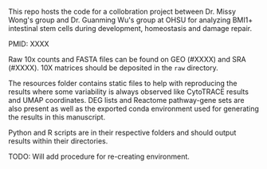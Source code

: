 This repo hosts the code for a collobration project between Dr. Missy Wong's group and Dr. Guanming Wu's group at OHSU for analyzing BMI1+ intestinal stem cells during development, homeostasis and damage repair.

PMID: XXXX

Raw 10x counts and FASTA files can be found on GEO (#XXXX) and SRA (#XXXX). 10X matrices should be deposited in the `raw` directory.

The resources folder contains static files to help with reproducing the results where some variability is always observed like CytoTRACE results and UMAP coordinates. DEG lists and Reactome pathway-gene sets are also present as well as the exported conda environment used for generating the results in this manuscript.

Python and R scripts are in their respective folders and should output results within their directories. 

TODO: Will add procedure for re-creating environment.
